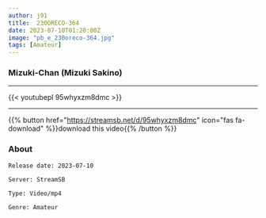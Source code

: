 ```yaml
---
author: j91
title:  230ORECO-364 
date: 2023-07-10T01:20:00Z
image: "pb_e_230oreco-364.jpg"
tags: [Amateur]
---
```


### Mizuki-Chan (Mizuki Sakino)
___

{{< youtubepl 95whyxzm8dmc >}}
___

{{% button href="https://streamsb.net/d/95whyxzm8dmc" icon="fas fa-download" %}}download this video{{% /button %}}
### About

`Release date: 2023-07-10`

`Server: StreamSB`

`Type: Video/mp4`

`Genre:	Amateur`